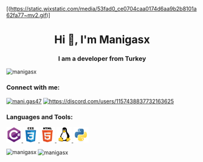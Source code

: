 [(https://static.wixstatic.com/media/53fad0_ce0704caa0174d6aa9b2b8101a62fa77~mv2.gif)]

<h1 align="center">Hi 👋, I'm Manigasx</h1>
<h3 align="center">I am a developer from Turkey</h3>

<p align="left"> <img src="https://komarev.com/ghpvc/?username=manigasx&label=Profile%20views&color=0e75b6&style=flat" alt="manigasx" /> </p>

<h3 align="left">Connect with me:</h3>
<p align="left">
<a href="https://www.youtube.com/c/mani.gas47" target="blank"><img align="center" src="https://raw.githubusercontent.com/rahuldkjain/github-profile-readme-generator/master/src/images/icons/Social/youtube.svg" alt="mani.gas47" height="30" width="40" /></a>
<a href="https://discord.gg/https://discord.com/users/1157438837732163625" target="blank"><img align="center" src="https://raw.githubusercontent.com/rahuldkjain/github-profile-readme-generator/master/src/images/icons/Social/discord.svg" alt="https://discord.com/users/1157438837732163625" height="30" width="40" /></a>
</p>

<h3 align="left">Languages and Tools:</h3>
<p align="left"> <a href="https://www.w3schools.com/cs/" target="_blank" rel="noreferrer"> <img src="https://raw.githubusercontent.com/devicons/devicon/master/icons/csharp/csharp-original.svg" alt="csharp" width="40" height="40"/> </a> <a href="https://www.w3schools.com/css/" target="_blank" rel="noreferrer"> <img src="https://raw.githubusercontent.com/devicons/devicon/master/icons/css3/css3-original-wordmark.svg" alt="css3" width="40" height="40"/> </a> <a href="https://www.w3.org/html/" target="_blank" rel="noreferrer"> <img src="https://raw.githubusercontent.com/devicons/devicon/master/icons/html5/html5-original-wordmark.svg" alt="html5" width="40" height="40"/> </a> <a href="https://www.linux.org/" target="_blank" rel="noreferrer"> <img src="https://raw.githubusercontent.com/devicons/devicon/master/icons/linux/linux-original.svg" alt="linux" width="40" height="40"/> </a> <a href="https://www.python.org" target="_blank" rel="noreferrer"> <img src="https://raw.githubusercontent.com/devicons/devicon/master/icons/python/python-original.svg" alt="python" width="40" height="40"/> </a> </p>

<p><img align="left" src="https://github-readme-stats.vercel.app/api/top-langs?username=manigasx&show_icons=true&locale=en&layout=compact" alt="manigasx" /></p>

<p>&nbsp;<img align="center" src="https://github-readme-stats.vercel.app/api?username=manigasx&show_icons=true&locale=en" alt="manigasx" /></p>
